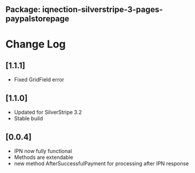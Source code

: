 ## Package: iqnection-silverstripe-3-pages-paypalstorepage
# Change Log

## [1.1.1]
- Fixed GridField error

## [1.1.0]
- Updated for SilverStripe 3.2
- Stable build

## [0.0.4]
- IPN now fully functional
- Methods are extendable
- new method AfterSuccessfulPayment for processing after IPN response